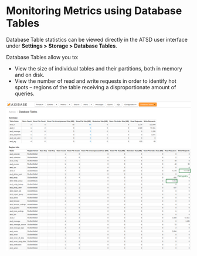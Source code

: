 # Monitoring Metrics using Database Tables

Database Table statistics can be viewed directly in the ATSD user interface under
**Settings > Storage > Database Tables**.

Database Tables allow you to:

- View the size of individual tables and their partitions, both in memory and on disk.
- View the number of read and write requests in order to identify hot spots – regions of the table receiving a disproportionate amount of queries.

![](images/atsd_data_tables_new.png "database_tables_atsd")
